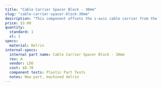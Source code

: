 ```yaml
---
title: "Cable Carrier Spacer Block - 30mm"
slug: "cable-carrier-spacer-block-30mm"
description: "This component offsets the z-axis cable carrier from the cross-slide plate."
price: $3.00
quantity:
  standard: 1
  xl: 1
specs:
  material: Delrin
internal-specs:
  internal part name: Cable Carrier Spacer Block - 30mm
  rev: A
  vendor: LDO
  cost: $0.70
  component tests: Plastic Part Tests
  notes: New part, machined delrin
---
```

